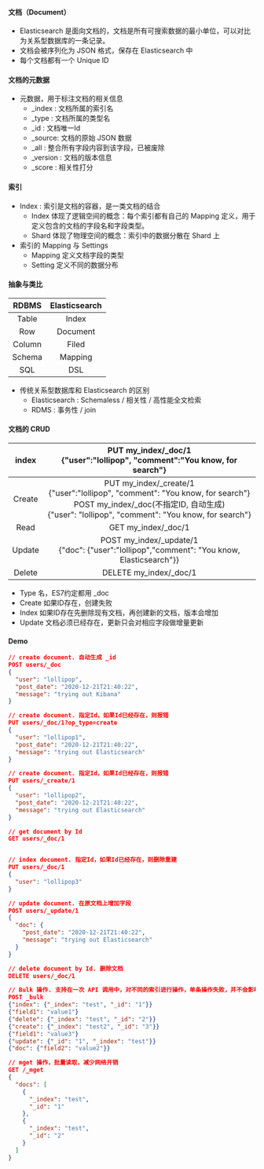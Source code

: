 #### 文档（Document）

-   Elasticsearch 是面向文档的，文档是所有可搜索数据的最小单位，可以对比为关系型数据库的一条记录。
-   文档会被序列化为 JSON 格式，保存在 Elasticsearch 中
-   每个文档都有一个 Unique ID



#### 文档的元数据

-   元数据，用于标注文档的相关信息
    -   _index : 文档所属的索引名
    -   _type : 文档所属的类型名
    -   _id : 文档唯一Id
    -   _source: 文档的原始 JSON 数据
    -   _all : 整合所有字段内容到该字段，已被废除
    -   _version : 文档的版本信息
    -   _score : 相关性打分



#### 索引

-   Index : 索引是文档的容器，是一类文档的结合
    -   Index 体现了逻辑空间的概念：每个索引都有自己的 Mapping 定义，用于定义包含的文档的字段名和字段类型。
    -   Shard 体现了物理空间的概念：索引中的数据分散在 Shard 上
-   索引的 Mapping 与 Settings
    -   Mapping 定义文档字段的类型
    -   Setting 定义不同的数据分布



#### 抽象与类比

| RDBMS  | Elasticsearch |
| :----: | :-----------: |
| Table  |     Index     |
|  Row   |   Document    |
| Column |     Filed     |
| Schema |    Mapping    |
|  SQL   |      DSL      |

-   传统关系型数据库和 Elasticsearch 的区别
    -   Elasticsearch : Schemaless / 相关性 / 高性能全文检索
    -   RDMS : 事务性 / join



#### 文档的 CRUD

| index  | PUT my_index/_doc/1<br>{"user":"lollipop", "comment":"You know, for search"} |
| :----: | :----------------------------------------------------------: |
| Create |                   PUT my_index/_create/1<br>{"user":"lollipop", "comment": "You know, for search"}<br>POST my_index/_doc(不指定ID, 自动生成)<br>{"user": "lollipop", "comment": "You know, for search"}                   |
| Read | GET my_index/_doc/1 |
| Update | POST my_index/_update/1<br>{"doc": {"user":"lollipop","comment": "You know, Elasticsearch"}} |
| Delete | DELETE my_index/_doc/1 |

-   Type 名，ES7约定都用 _doc
-   Create 如果ID存在，创建失败
-   Index 如果ID存在先删除现有文档，再创建新的文档，版本会增加
-   Update 文档必须已经存在，更新只会对相应字段做增量更新

#### Demo

``` json
// create document. 自动生成 _id
POST users/_doc
{
  "user": "lollipop",
  "post_date": "2020-12-21T21:40:22",
  "message": "trying out Kibana"
}

// create document. 指定Id，如果Id已经存在，则报错
PUT users/_doc/1?op_type=create
{
  "user": "lollipop1",
  "post_date": "2020-12-21T21:40:22",
  "message": "trying out Elasticsearch"
}

// create document. 指定Id，如果Id已经存在，则报错
PUT users/_create/1
{
  "user": "lollipop2",
  "post_date": "2020-12-21T21:40:22",
  "message": "trying out Elasticsearch"
}

// get document by Id
GET users/_doc/1


// index document. 指定Id，如果Id已经存在，则删除重建
PUT users/_doc/1
{
  "user": "lollipop3"
}

// update document. 在原文档上增加字段
POST users/_update/1
{
  "doc": {
    "post_date": "2020-12-21T21:40:22",
    "message": "trying out Elasticsearch"
  }
}

// delete document by Id. 删除文档
DELETE users/_doc/1

// Bulk 操作. 支持在一次 API 调用中，对不同的索引进行操作，单条操作失败，并不会影响其他操作，返回结果包括了每一条操作执行的结果.
POST _bulk
{"index": {"_index": "test", "_id": "1"}}
{"field1": "value1"}
{"delete": {"_index": "test", "_id": "2"}}
{"create": {"_index": "test2", "_id": "3"}}
{"field1": "value3"}
{"update": {"_id": "1", "_index": "test"}}
{"doc": {"field2": "value2"}}

// mget 操作，批量读取，减少网络开销
GET /_mget
{
  "docs": [
    {
      "_index": "test",
      "_id": "1"
    },
    {
      "_index": "test",
      "_id": "2"
    }
  ]
}
```




